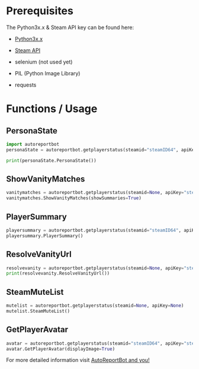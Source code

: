 # Prerequisites

The Python3x.x & Steam API key can be found here:
* [Python3x.x](https://www.python.org/downloads/release/python-383/)

* [Steam API](https://steamcommunity.com/dev/apikey)

* selenium (not used yet)
* PIL (Python Image Library)
* requests


# Functions / Usage
## PersonaState
```python
import autoreportbot
personaState = autoreportbot.getplayerstatus(steamid="steamID64", apiKey="steam API key")

print(personaState.PersonaState())
```
## ShowVanityMatches
```python
vanitymatches = autoreportbot.getplayerstatus(steamid=None, apiKey="steam API key")
vanitymatches.ShowVanityMatches(showSummaries=True)
```
## PlayerSummary
```python
playersummary = autoreportbot.getplayerstatus(steamid="steamID64", apiKey="steam API key")
playersummary.PlayerSummary()
```
## ResolveVanityUrl
```python
resolvevanity = autoreportbot.getplayerstatus(steamid=None, apiKey="steam API key", vanityUrl="vanityurl")
print(resolvevanity.ResolveVanityUrl())
```
## SteamMuteList
```python
mutelist = autoreportbot.getplayerstatus(steamid=None, apiKey=None)
mutelist.SteamMuteList()
```
## GetPlayerAvatar
```python
avatar = autoreportbot.getplayerstatus(steamid="steamID64", apiKey="steam API key")
avatar.GetPlayerAvatar(displayImage=True)
```
For more detailed information visit [AutoReportBot and you!](https://steamcommunity.com/sharedfiles/filedetails/?id=2124475472)
